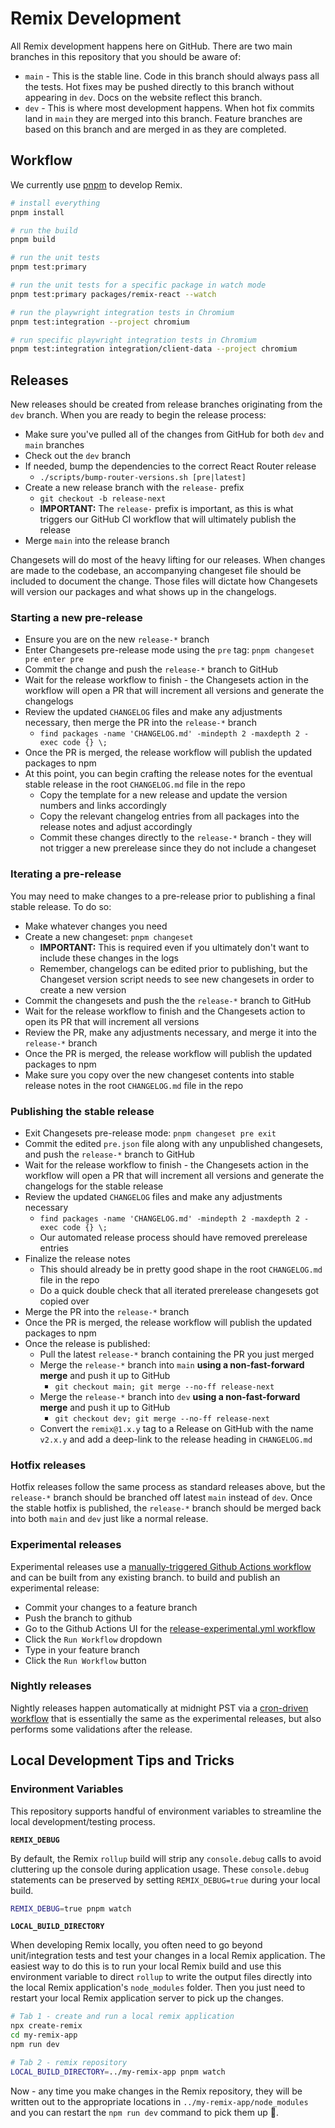# Remix Development

All Remix development happens here on GitHub. There are two main branches in this
repository that you should be aware of:

- `main` - This is the stable line. Code in this branch should always pass all
  the tests. Hot fixes may be pushed directly to this branch without appearing in
  `dev`. Docs on the website reflect this branch.
- `dev` - This is where most development happens. When hot fix commits land in
  `main` they are merged into this branch. Feature branches are based on this
  branch and are merged in as they are completed.

## Workflow

We currently use [pnpm](https://pnpm.io) to develop Remix.

```bash
# install everything
pnpm install

# run the build
pnpm build

# run the unit tests
pnpm test:primary

# run the unit tests for a specific package in watch mode
pnpm test:primary packages/remix-react --watch

# run the playwright integration tests in Chromium
pnpm test:integration --project chromium

# run specific playwright integration tests in Chromium
pnpm test:integration integration/client-data --project chromium
```

## Releases

New releases should be created from release branches originating from the `dev` branch. When you are ready to begin the release process:

- Make sure you've pulled all of the changes from GitHub for both `dev` and `main` branches
- Check out the `dev` branch
- If needed, bump the dependencies to the correct React Router release
  - `./scripts/bump-router-versions.sh [pre|latest]`
- Create a new release branch with the `release-` prefix
  - `git checkout -b release-next`
  - **IMPORTANT:** The `release-` prefix is important, as this is what triggers our GitHub CI workflow that will ultimately publish the release
- Merge `main` into the release branch

Changesets will do most of the heavy lifting for our releases. When changes are made to the codebase, an accompanying changeset file should be included to document the change. Those files will dictate how Changesets will version our packages and what shows up in the changelogs.

### Starting a new pre-release

- Ensure you are on the new `release-*` branch
- Enter Changesets pre-release mode using the `pre` tag: `pnpm changeset pre enter pre`
- Commit the change and push the `release-*` branch to GitHub
- Wait for the release workflow to finish - the Changesets action in the workflow will open a PR that will increment all versions and generate the changelogs
- Review the updated `CHANGELOG` files and make any adjustments necessary, then merge the PR into the `release-*` branch
  - `find packages -name 'CHANGELOG.md' -mindepth 2 -maxdepth 2 -exec code {} \;`
- Once the PR is merged, the release workflow will publish the updated packages to npm
- At this point, you can begin crafting the release notes for the eventual stable release in the root `CHANGELOG.md` file in the repo
  - Copy the template for a new release and update the version numbers and links accordingly
  - Copy the relevant changelog entries from all packages into the release notes and adjust accordingly
  - Commit these changes directly to the `release-*` branch - they will not trigger a new prerelease since they do not include a changeset

### Iterating a pre-release

You may need to make changes to a pre-release prior to publishing a final stable release. To do so:

- Make whatever changes you need
- Create a new changeset: `pnpm changeset`
  - **IMPORTANT:** This is required even if you ultimately don't want to include these changes in the logs
  - Remember, changelogs can be edited prior to publishing, but the Changeset version script needs to see new changesets in order to create a new version
- Commit the changesets and push the the `release-*` branch to GitHub
- Wait for the release workflow to finish and the Changesets action to open its PR that will increment all versions
- Review the PR, make any adjustments necessary, and merge it into the `release-*` branch
- Once the PR is merged, the release workflow will publish the updated packages to npm
- Make sure you copy over the new changeset contents into stable release notes in the root `CHANGELOG.md` file in the repo

### Publishing the stable release

- Exit Changesets pre-release mode: `pnpm changeset pre exit`
- Commit the edited `pre.json` file along with any unpublished changesets, and push the `release-*` branch to GitHub
- Wait for the release workflow to finish - the Changesets action in the workflow will open a PR that will increment all versions and generate the changelogs for the stable release
- Review the updated `CHANGELOG` files and make any adjustments necessary
  - `find packages -name 'CHANGELOG.md' -mindepth 2 -maxdepth 2 -exec code {} \;`
  - Our automated release process should have removed prerelease entries
- Finalize the release notes
  - This should already be in pretty good shape in the root `CHANGELOG.md` file in the repo
  - Do a quick double check that all iterated prerelease changesets got copied over
- Merge the PR into the `release-*` branch
- Once the PR is merged, the release workflow will publish the updated packages to npm
- Once the release is published:
  - Pull the latest `release-*` branch containing the PR you just merged
  - Merge the `release-*` branch into `main` **using a non-fast-forward merge** and push it up to GitHub
    - `git checkout main; git merge --no-ff release-next`
  - Merge the `release-*` branch into `dev` **using a non-fast-forward merge** and push it up to GitHub
    - `git checkout dev; git merge --no-ff release-next`
  - Convert the `remix@1.x.y` tag to a Release on GitHub with the name `v2.x.y` and add a deep-link to the release heading in `CHANGELOG.md`

### Hotfix releases

Hotfix releases follow the same process as standard releases above, but the `release-*` branch should be branched off latest `main` instead of `dev`. Once the stable hotfix is published, the `release-*` branch should be merged back into both `main` and `dev` just like a normal release.

### Experimental releases

Experimental releases use a [manually-triggered Github Actions workflow](./.github/workflows/release-experimental.yml) and can be built from any existing branch. to build and publish an experimental release:

- Commit your changes to a feature branch
- Push the branch to github
- Go to the Github Actions UI for the [release-experimental.yml workflow](https://github.com/remix-run/remix/actions/workflows/release-experimental-dispatch.yml)
- Click the `Run Workflow` dropdown
- Type in your feature branch
- Click the `Run Workflow` button

### Nightly releases

Nightly releases happen automatically at midnight PST via a [cron-driven workflow](./.github/workflows/nightly.yml) that is essentially the same as the experimental releases, but also performs some validations after the release.

## Local Development Tips and Tricks

### Environment Variables

This repository supports handful of environment variables to streamline the local development/testing process.

**`REMIX_DEBUG`**

By default, the Remix `rollup` build will strip any `console.debug` calls to avoid cluttering up the console during application usage. These `console.debug` statements can be preserved by setting `REMIX_DEBUG=true` during your local build.

```sh
REMIX_DEBUG=true pnpm watch
```

**`LOCAL_BUILD_DIRECTORY`**

When developing Remix locally, you often need to go beyond unit/integration tests and test your changes in a local Remix application. The easiest way to do this is to run your local Remix build and use this environment variable to direct `rollup` to write the output files directly into the local Remix application's `node_modules` folder. Then you just need to restart your local Remix application server to pick up the changes.

```sh
# Tab 1 - create and run a local remix application
npx create-remix
cd my-remix-app
npm run dev

# Tab 2 - remix repository
LOCAL_BUILD_DIRECTORY=../my-remix-app pnpm watch
```

Now - any time you make changes in the Remix repository, they will be written out to the appropriate locations in `../my-remix-app/node_modules` and you can restart the `npm run dev` command to pick them up 🎉.
